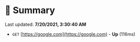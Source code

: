 # 📖 Summary
Last updated: **7/20/2021, 3:30:40 AM**

- `GET` [https://google.com](https://google.com) - **Up** (116ms)
